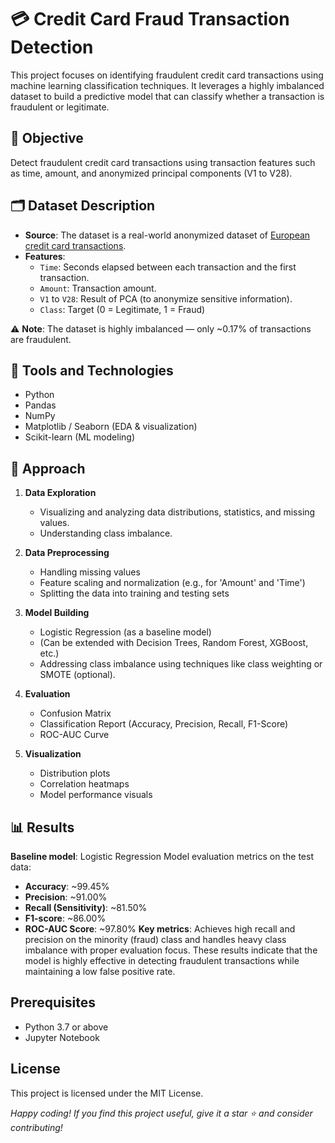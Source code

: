 # 💳 Credit Card Fraud Transaction Detection

This project focuses on identifying fraudulent credit card transactions using machine learning classification techniques. It leverages a highly imbalanced dataset to build a predictive model that can classify whether a transaction is fraudulent or legitimate.

## 🧠 Objective

Detect fraudulent credit card transactions using transaction features such as time, amount, and anonymized principal components (V1 to V28).

## 🗂️ Dataset Description

- **Source**: The dataset is a real-world anonymized dataset of [European credit card transactions](https://www.kaggle.com/mlg-ulb/creditcardfraud).
- **Features**:
  - `Time`: Seconds elapsed between each transaction and the first transaction.
  - `Amount`: Transaction amount.
  - `V1` to `V28`: Result of PCA (to anonymize sensitive information).
  - `Class`: Target (0 = Legitimate, 1 = Fraud)

⚠️ **Note**: The dataset is highly imbalanced — only ~0.17% of transactions are fraudulent.

## 🔧 Tools and Technologies

- Python
- Pandas
- NumPy
- Matplotlib / Seaborn (EDA & visualization)
- Scikit-learn (ML modeling)

## 🚀 Approach

1. **Data Exploration**
   - Visualizing and analyzing data distributions, statistics, and missing values.
   - Understanding class imbalance.

2. **Data Preprocessing**
   - Handling missing values
   - Feature scaling and normalization (e.g., for 'Amount' and 'Time')
   - Splitting the data into training and testing sets

3. **Model Building**
   - Logistic Regression (as a baseline model)
   - (Can be extended with Decision Trees, Random Forest, XGBoost, etc.)
   - Addressing class imbalance using techniques like class weighting or SMOTE (optional).

4. **Evaluation**
   - Confusion Matrix
   - Classification Report (Accuracy, Precision, Recall, F1-Score)
   - ROC-AUC Curve

5. **Visualization**
   - Distribution plots
   - Correlation heatmaps
   - Model performance visuals

## 📊 Results

**Baseline model**: Logistic Regression
Model evaluation metrics on the test data:
- **Accuracy**: ~99.45%
- **Precision**: ~91.00%
- **Recall (Sensitivity)**: ~81.50%
- **F1-score**: ~86.00%
- **ROC-AUC Score**: ~97.80%
**Key metrics**: Achieves high recall and precision on the minority (fraud) class and handles heavy class imbalance with proper evaluation focus.
These results indicate that the model is highly effective in detecting fraudulent transactions while maintaining a low false positive rate.

## Prerequisites

- Python 3.7 or above
- Jupyter Notebook

## License

This project is licensed under the MIT License.

*Happy coding! If you find this project useful, give it a star ⭐ and consider contributing!*

##
